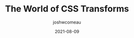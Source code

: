 ---
author: joshwcomeau
date: 2021-08-09
eleventyExcludeFromCollections: true
tags:
  - css
target_url: https://www.joshwcomeau.com/css/transforms/
title: The World of CSS Transforms
---